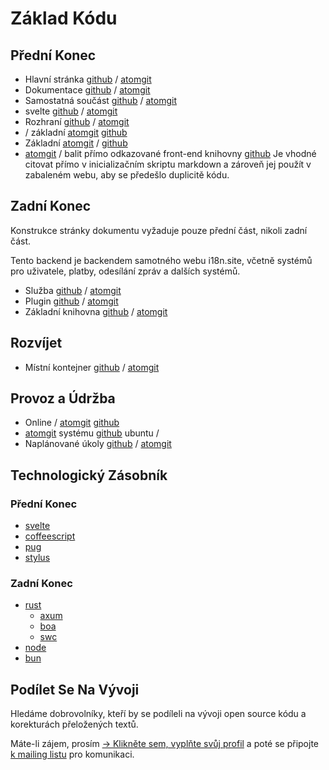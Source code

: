 # Základ Kódu

## Přední Konec

* Hlavní stránka [github](https://github.com/i18n-site/site) / [atomgit](https://atomgit.com/i18n/proto)
* Dokumentace [github](https://github.com/i18n-site/md) / [atomgit](https://atomgit.com/i18n/md)
* Samostatná součást [github](https://github.com/i18n-site/18x) / [atomgit](https://atomgit.com/i18n/18x)
* svelte [github](https://github.com/i18n-site/plugin) / [atomgit](https://atomgit.com/i18n/plugin)
* Rozhraní [github](https://github.com/i18n-site/proto) / [atomgit](https://atomgit.com/i18n/proto)
* / základní [atomgit](https://atomgit.com/i18n/lib) [github](https://github.com/i18n-site/lib)
* Základní [atomgit](https://atomgit.com/i18n/ie) / [github](https://github.com/i18n-site/ie)
* [atomgit](https://atomgit.com/i18n/x) / balit přímo odkazované front-end knihovny [github](https://github.com/i18n-site/x)
  Je vhodné citovat přímo v inicializačním skriptu markdown a zároveň jej použít v zabaleném webu, aby se předešlo duplicitě kódu.

## Zadní Konec

Konstrukce stránky dokumentu vyžaduje pouze přední část, nikoli zadní část.

Tento backend je backendem samotného webu i18n.site, včetně systémů pro uživatele, platby, odesílání zpráv a dalších systémů.

* Služba [github](https://github.com/i18n-api/srv) / [atomgit](https://atomgit.com/i18n-api/srv)
* Plugin [github](https://github.com/i18n-api/pub) / [atomgit](https://atomgit.com/i18n-api/pub)
* Základní knihovna [github](https://github.com/i18n-site/rust) / [atomgit](https://atomgit.com/i18n/rust)

## Rozvíjet

* Místní kontejner [github](https://github.com/i18n-api/srv.docker) / [atomgit](https://atomgit.com/i18n-api/srv.docker)

## Provoz a Údržba

* Online / [atomgit](https://atomgit.com/i18n-ops/ops) [github](https://github.com/i18n-ops/ops)
* [atomgit](https://atomgit.com/i18n-ops/ubuntu) systému [github](https://github.com/i18n-ops/ubuntu) ubuntu /
* Naplánované úkoly [github](https://github.com/i18n-cron/cron) / [atomgit](https://atomgit.com/i18n/cron)

## Technologický Zásobník

### Přední Konec

* [svelte](//svelte.dev)
* [coffeescript](//coffeescript.org)
* [pug](https://github.com/pugjs/pug)
* [stylus](https://stylus.com)

### Zadní Konec

* [rust](//rust.org)
  * [axum](//github.com/tokio-rs/axum)
  * [boa](//github.com/boa-dev/boa)
  * [swc](//swc.rs)
* [node](//nodejs.org)
* [bun](//bun.dev)

## Podílet Se Na Vývoji

Hledáme dobrovolníky, kteří by se podíleli na vývoji open source kódu a korekturách přeložených textů.

Máte-li zájem, prosím [→ Klikněte sem, vyplňte svůj profil](https://ggl.link/i18n) a poté se připojte [k mailing listu](https://groups.google.com/u/2/g/i18n-site) pro komunikaci.
